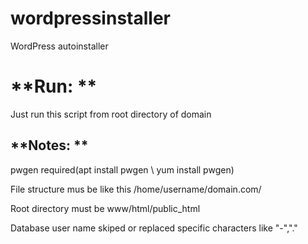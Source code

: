 # wordpressinstaller
WordPress autoinstaller

# **Run: **

Just run this script from root directory of domain


## **Notes: **

pwgen required(apt install pwgen \\ yum install pwgen)

File structure mus be like this /home/username/domain.com/

Root directory must be www/html/public_html

Database user name skiped or replaced specific characters like "-","."
